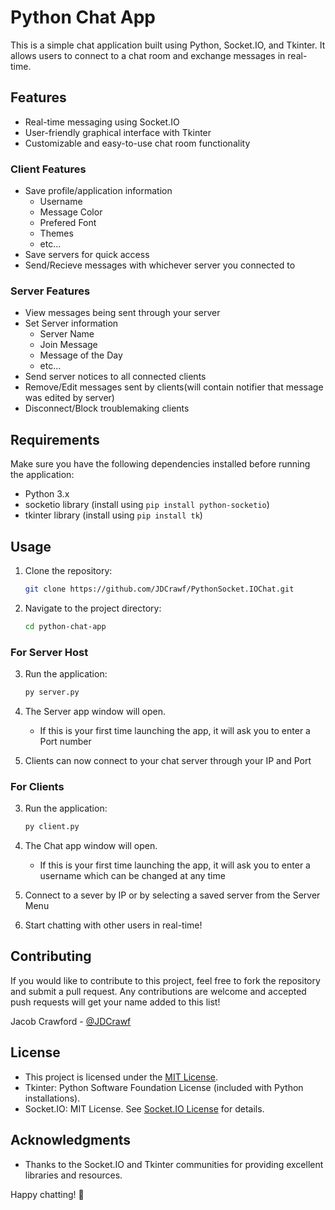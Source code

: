# Python Chat App

This is a simple chat application built using Python, Socket.IO, and Tkinter. It allows users to connect to a chat room and exchange messages in real-time.

## Features    

- Real-time messaging using Socket.IO
- User-friendly graphical interface with Tkinter
- Customizable and easy-to-use chat room functionality

### Client Features
- Save profile/application information
	- Username
	- Message Color
	- Prefered Font
  	- Themes
	- etc...
- Save servers for quick access
- Send/Recieve messages with whichever server you connected to

### Server Features
- View messages being sent through your server
- Set Server information
  	- Server Name
  	- Join Message
  	- Message of the Day
  	- etc...
- Send server notices to all connected clients
- Remove/Edit messages sent by clients(will contain notifier that message was edited by server)
- Disconnect/Block troublemaking clients

## Requirements

Make sure you have the following dependencies installed before running the application:
- Python 3.x
- socketio library (install using `pip install python-socketio`)
- tkinter library (install using `pip install tk`)

## Usage
1. Clone the repository:

	```bash
	git clone https://github.com/JDCrawf/PythonSocket.IOChat.git
	```

2. Navigate to the project directory:

	```bash
	cd python-chat-app
	```

### For Server Host
3. Run the application:

	```bash
 	py server.py
 	```

4. The Server app window will open.
	- If this is your first time launching the app, it will ask you to enter a Port number

5. Clients can now connect to your chat server through your IP and Port

### For Clients
3. Run the application:

	```bash
	py client.py
	```

4. The Chat app window will open.
	- If this is your first time launching the app, it will ask you to enter a username which can be changed at any time

5. Connect to a sever by IP or by selecting a saved server from the Server Menu

6. Start chatting with other users in real-time!

## Contributing

If you would like to contribute to this project, feel free to fork the repository and submit a pull request. Any contributions are welcome and accepted push requests will get your name added to this list!

Jacob Crawford - [@JDCrawf](https://github.com/JDCrawf)

##  License

- This project is licensed under the [MIT License](LICENSE).
- Tkinter: Python Software Foundation License (included with Python installations).
- Socket.IO: MIT License. See [Socket.IO License](https://github.com/miguelgrinberg/python-socketio/blob/main/LICENSE) for details.

## Acknowledgments

- Thanks to the Socket.IO and Tkinter communities for providing excellent libraries and resources.

Happy chatting! 🎉
